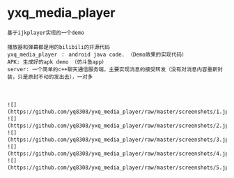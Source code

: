 # yxq_media_player
    基于ijkplayer实现的一个demo

    播放器和弹幕都是用的bilibili的开源代码
    yxq_media_player ： android java code. （Demo效果的实现代码）
    APK: 生成好的apk demo （仿斗鱼app）
    server: 一个简单的c++聊天通信服务端，主要实现消息的接受转发（没有对消息内容重新封装，只是原封不动的发出去），一对多
    
    
    
    ![](https://github.com/yq8308/yxq_media_player/raw/master/screenshots/1.jpg) ![](https://github.com/yq8308/yxq_media_player/raw/master/screenshots/2.jpg)
    ![](https://github.com/yq8308/yxq_media_player/raw/master/screenshots/3.jpg)
    ![](https://github.com/yq8308/yxq_media_player/raw/master/screenshots/4.jpg)
    ![](https://github.com/yq8308/yxq_media_player/raw/master/screenshots/5.jpg)
